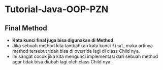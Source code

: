 # Tutorial-Java-OOP-PZN
## Final Method
* **Kata kunci final juga bisa digunakan di Method.**
* Jika sebuah method kita tambahkan kata kunci `final`, maka artinya method tersebut tidak bisa di override lagi di class Child nya.
* Ini sangat cocok jika kita mengunci implementasi dari sebuah method agar tidak bisa diubah lagi oleh class Child nya.